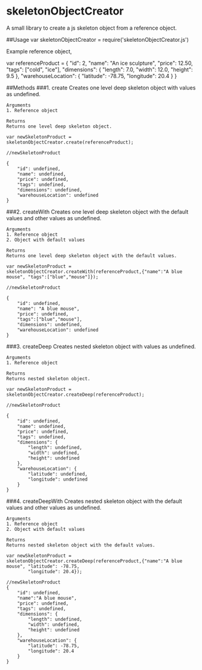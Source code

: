 # skeletonObjectCreator
A small library to create a js skeleton object from a reference object.

##Usage
var skeletonObjectCreator = require('skeletonObjectCreator.js')

Example reference object,

var referenceProduct = {
        "id": 2,
        "name": "An ice sculpture",
        "price": 12.50,
        "tags": ["cold", "ice"],
        "dimensions": {
            "length": 7.0,
            "width": 12.0,
            "height": 9.5
        },
        "warehouseLocation": {
            "latitude": -78.75,
            "longitude": 20.4
        }
    }

##Methods
###1. create
	Creates one level deep skeleton object with values as undefined.

	Arguments
	1. Reference object

	Returns
	Returns one level deep skeleton object.

    var newSkeletonProduct = skeletonObjectCreator.create(referenceProduct);

    //newSkeletonProduct

    {
    	"id": undefined,
        "name": undefined,
        "price": undefined,
        "tags": undefined,
        "dimensions": undefined,
        "warehouseLocation": undefined
    }

###2. createWith
	Creates one level deep skeleton object with the default values and other values as undefined.

	Arguments
	1. Reference object
	2. Object with default values

	Returns
	Returns one level deep skeleton object with the default values.

    var newSkeletonProduct = skeletonObjectCreator.createWith(referenceProduct,{"name":"A blue mouse", "tags":["blue","mouse"]});

    //newSkeletonProduct

    {
    	"id": undefined,
        "name": "A blue mouse",
        "price": undefined,
        "tags":["blue","mouse"],
        "dimensions": undefined,
        "warehouseLocation": undefined
    }

###3. createDeep
	Creates nested skeleton object with values as undefined.

	Arguments
	1. Reference object

	Returns
	Returns nested skeleton object.

    var newSkeletonProduct = skeletonObjectCreator.createDeep(referenceProduct);

    //newSkeletonProduct

    {
        "id": undefined,
        "name": undefined,
        "price": undefined,
        "tags": undefined,
        "dimensions": {
            "length": undefined,
            "width": undefined,
            "height": undefined
        },
        "warehouseLocation": {
            "latitude": undefined,
            "longitude": undefined
        }
    }

###4. createDeepWith
	Creates nested skeleton object with the default values and other values as undefined. 

	Arguments
	1. Reference object
	2. Object with default values

	Returns
	Returns nested skeleton object with the default values.

    var newSkeletonProduct = skeletonObjectCreator.createDeep(referenceProduct,{"name":"A blue mouse", "latitude": -78.75,
            "longitude": 20.4});

    //newSkeletonProduct
    {
        "id": undefined,
        "name":"A blue mouse",
        "price": undefined,
        "tags": undefined,
        "dimensions": {
            "length": undefined,
            "width": undefined,
            "height": undefined
        },
        "warehouseLocation": {
            "latitude": -78.75,
            "longitude": 20.4
        }
    }
